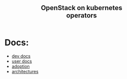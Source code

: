 <div style="width:70%;text-align:center;margin:0 auto;margin-bottom:60px;">
  <p>
    <h2>OpenStack on kubernetes operators</h2>
  </p>
</div>

# Docs:
* [dev docs](https://github.com/openstack-k8s-operators/dev-docs)
* [user docs](https://openstack-k8s-operators.github.io/openstack-operator/)
* [adoption](https://openstack-k8s-operators.github.io/data-plane-adoption/)
* [architectures](https://openstack-k8s-operators.github.io/architecture/)
